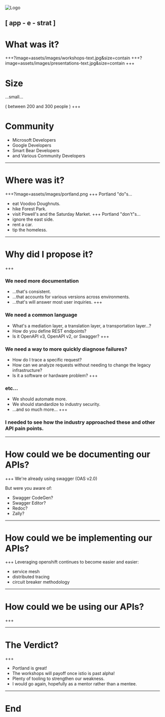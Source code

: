 ![Logo](http://events.linuxfoundation.org/sites/events/files/logo_apistrat_white.png)

[ app - e - strat ]
---
# What was it?
+++?image=assets/images/workshops-text.jpg&size=contain
+++?image=assets/images/presentations-text.jpg&size=contain
+++
# Size 
...small...

( between 200 and 300 people )
+++
# Community
* Microsoft Developers
* Google Developers
* Smart Bear Developers
* and Various Community Developers
---
# Where was it?
+++?image=assets/images/portland.png
+++
Portland "do"s...
* eat Voodoo Doughnuts.
* hike Forest Park.
* visit Powell's and the Saturday Market.
+++
Portland "don't"s...
* ignore the east side.
* rent a car.
* tip the homeless.
---
# Why did I propose it?
+++
### We need more documentation
* ...that's consistent.
* ...that accounts for various versions across environments.
* ...that's will answer most user inquiries.
+++
### We need a common language
* What's a mediation layer, a translation layer, a transportation layer...?
* How do you define REST endpoints?
* Is it OpenAPI v3, OpenAPI v2, or Swagger?
+++
### We need a way to more quickly diagnose failures?
* How do I trace a specific request?
* How can we analyze requests without needing to change the legacy infrastructure?
* Is it a software or hardware problem?
+++
### etc...
* We should automate more.
* We should standardize to industry security.
* ...and so much more...
+++
### I needed to see how the industry approached these and other API pain points.
---
# How could we be documenting our APIs?
+++ 
We're already using swagger (OAS v2.0)

But were you aware of:
* Swagger CodeGen?
* Swagger Editor?
* Redoc?
* Zally?
---
# How could we be implementing our APIs?
+++
Leveraging openshift continues to become easier and easier:
* service mesh
* distributed tracing
* circuit breaker methodology
---
# How could we be using our APIs?
+++

---
# The Verdict?
+++
* Portland is great!
* The workshops will payoff once istio is past alpha!
* Plenty of tooling to strengthen our weakness.
* I would go again, hopefully as a mentor rather than a mentee.
---
# End

